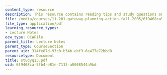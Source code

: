```yaml
---
content_type: resource
description: This resource contains reading tips and study questions on session 13.
file: /media/courses/11-201-gateway-planning-action-fall-2005/6f9468ca5fb4e81e7113a0668544a9bd_studyq13.pdf
file_type: application/pdf
learning_resource_types:
- Lecture Notes
ocw_type: OCWFile
parent_title: Lecture Notes
parent_type: CourseSection
parent_uid: 314fe87d-93c0-b34b-ebf3-6e477e72bbd8
resourcetype: Document
title: studyq13.pdf
uid: 6f9468ca-5fb4-e81e-7113-a0668544a9bd
---
```


